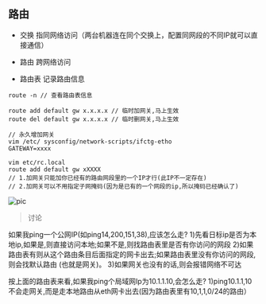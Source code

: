 ## 路由

- 交换
指同网络访问（两台机器连在同个交换上，配置同网段的不同IP就可以直接通信）

- 路由
跨网络访问

- 路由表
记录路由信息

```
route -n // 查看路由表信息

route add default gw x.x.x.x // 临时加网关,马上生效
route del default gw x.x.x.x // 临时删网关,马上生效

// 永久增加网关
vim /etc/ sysconfig/network-scripts/ifctg-etho
GATEWAY=xxxx

vim etc/rc.local
route add default gw xXXXX
// 1.加网关只能加你已经有的路由网段里的一个IP才行(此IP不一定存在)
// 2.加网关可以不用指定子网掩码(因为是已有的一个网段的ip,所以掩码已经确认了)
```
![pic](https://m.qpic.cn/psc?/V53fQItE1IbEAS1mwOTY1xSqBj2RqS6f/ruAMsa53pVQWN7FLK88i5kX3Cxa4yDZnnRElbs8bPL7wFpKJuiedAQV9oIhOd.wXOACndzZzqTd09qU7dvTHpz177nN3y61WfGJnkngv03k!/mnull&bo=IQKbAAAAAAADB5o!&rf=photolist&t=5)

> 讨论

如果我ping一个公网IP(如ping14,200,151,38),应该怎么走?
1)先看日标ip是否为本地ip,如果是,则直接访问本地;如果不是,则找路由表里是否有你访问的网段
2)如果路由表有则从这个路由条目后面指定的网卡出去;如果路由表里没有你访问的网段,则会找默认路由 (也就是网关)。
3)如果网关也没有的话,则会报错网络不可达


按上面的路由表来看,如果我ping个局域网Ip为10.1.1.10,会怎么走?
1)ping10.1.1,10不会走网关,而是走本地路由从eth网卡出去(因为路由表里有10,1,1,0/24的路由）

